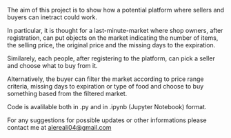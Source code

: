 The aim of this project is to show how a potential platform where sellers and buyers can inetract could work.

In particular, it is thought for a last-minute-market where shop owners, after registration, can put objects on the market indicating the number of items, the selling price, the original price and the missing days to the expiration. 

Similarely, each people, after registering to the platform, can pick a seller and choose what to buy from it.

Alternatively, the buyer can filter the market according to price range criteria, missing days to expiration or type of food and choose to buy something based from the filtered market.

Code is avalilable both in .py and in .ipynb (Jupyter Notebook) format.

For any suggestions for possible updates or other informations please contact me at alereali04@gmail.com
